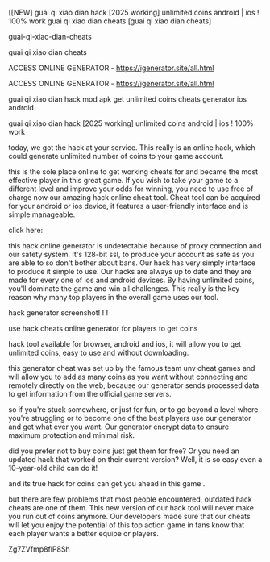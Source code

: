 [[NEW] guai qi xiao dian hack [2025 working] unlimited coins android | ios ! 100% work guai qi xiao dian cheats [guai qi xiao dian cheats]

guai-qi-xiao-dian-cheats

guai qi xiao dian cheats

ACCESS ONLINE GENERATOR - https://igenerator.site/all.html

ACCESS ONLINE GENERATOR - https://igenerator.site/all.html

guai qi xiao dian hack mod apk get unlimited coins cheats generator ios android

guai qi xiao dian hack [2025 working] unlimited coins android | ios ! 100% work

today, we got the  hack at your service. This really is an  online hack, which could generate unlimited number of coins to your game account.

this is the sole place online to get working cheats for  and became the most effective player in this great game. If you wish to take your game to a different level and improve your odds for winning, you need to use free of charge now our amazing  hack online cheat tool.  Cheat tool can be acquired for your android or ios device, it features a user-friendly interface and is simple manageable.

click here:

this  hack online generator is undetectable because of proxy connection and our safety system. It's 128-bit ssl, to produce your account as safe as you are able to so don't bother about bans. Our  hack has very simply interface to produce it simple to use. Our hacks are always up to date and they are made for every one of ios and android devices. By having unlimited coins, you'll dominate the  game and win all challenges. This really is the key reason why many top players in the overall game uses our tool.

 hack generator screenshot! ! !

use  hack cheats online generator for players to get coins

 hack tool available for browser, android and ios, it will allow you to get unlimited coins, easy to use and without downloading.

this generator  cheat was set up by the famous team unv cheat games and will allow you to add as many coins as you want without connecting and remotely directly on the web, because our generator sends processed data to get information from the official game servers.

so if you're stuck somewhere, or just for fun, or to go beyond a level where you're struggling or to become one of the best players use our generator and get what ever you want. Our generator encrypt data to ensure maximum protection and minimal risk.

did you prefer not to buy coins just get them for free? Or you need an updated  hack that worked on their current version? Well, it is so easy even a 10-year-old child can do it!

and its true hack for coins can get you ahead in this game .

but there are few problems that most people encountered, outdated  hack cheats are one of them. This new version of our  hack tool will never make you run out of coins anymore. Our developers made sure that our  cheats will let you enjoy the potential of this top action game in  fans know that each player wants a better equipe or players.

Zg7ZVfmp8flP8Sh


